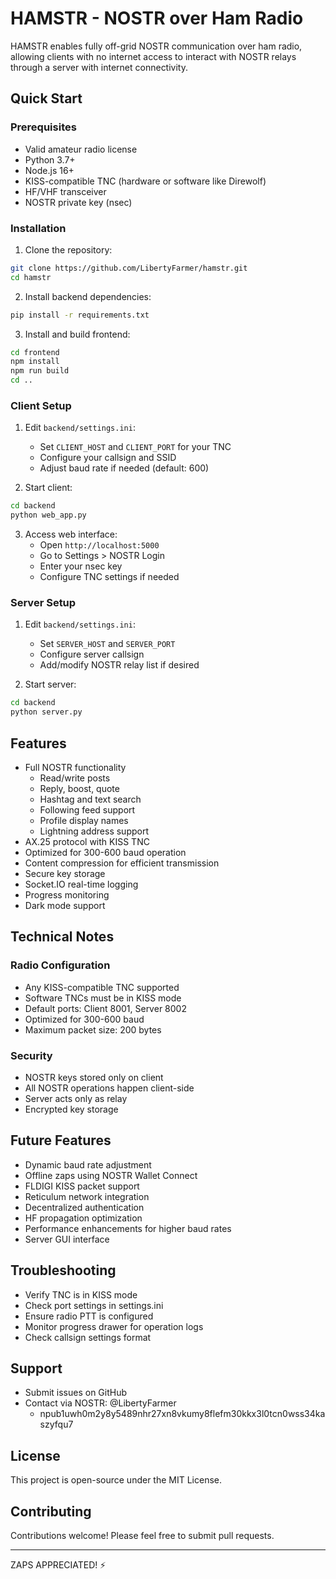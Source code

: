 # HAMSTR - NOSTR over Ham Radio

HAMSTR enables fully off-grid NOSTR communication over ham radio, allowing clients with no internet access to interact with NOSTR relays through a server with internet connectivity.

## Quick Start

### Prerequisites
- Valid amateur radio license
- Python 3.7+
- Node.js 16+
- KISS-compatible TNC (hardware or software like Direwolf)
- HF/VHF transceiver
- NOSTR private key (nsec)

### Installation

1. Clone the repository:
```bash
git clone https://github.com/LibertyFarmer/hamstr.git
cd hamstr
```

2. Install backend dependencies:
```bash
pip install -r requirements.txt
```

3. Install and build frontend:
```bash
cd frontend
npm install
npm run build
cd ..
```

### Client Setup

1. Edit `backend/settings.ini`:
   - Set `CLIENT_HOST` and `CLIENT_PORT` for your TNC
   - Configure your callsign and SSID
   - Adjust baud rate if needed (default: 600)

2. Start client:
```bash
cd backend
python web_app.py
```

3. Access web interface:
   - Open `http://localhost:5000`
   - Go to Settings > NOSTR Login
   - Enter your nsec key
   - Configure TNC settings if needed

### Server Setup

1. Edit `backend/settings.ini`:
   - Set `SERVER_HOST` and `SERVER_PORT`
   - Configure server callsign
   - Add/modify NOSTR relay list if desired

2. Start server:
```bash
cd backend
python server.py
```

## Features

- Full NOSTR functionality
  - Read/write posts
  - Reply, boost, quote
  - Hashtag and text search
  - Following feed support
  - Profile display names
  - Lightning address support
- AX.25 protocol with KISS TNC
- Optimized for 300-600 baud operation
- Content compression for efficient transmission
- Secure key storage
- Socket.IO real-time logging
- Progress monitoring
- Dark mode support

## Technical Notes

### Radio Configuration
- Any KISS-compatible TNC supported
- Software TNCs must be in KISS mode
- Default ports: Client 8001, Server 8002
- Optimized for 300-600 baud
- Maximum packet size: 200 bytes

### Security
- NOSTR keys stored only on client
- All NOSTR operations happen client-side
- Server acts only as relay
- Encrypted key storage

## Future Features

- Dynamic baud rate adjustment
- Offline zaps using NOSTR Wallet Connect
- FLDIGI KISS packet support
- Reticulum network integration
- Decentralized authentication
- HF propagation optimization
- Performance enhancements for higher baud rates
- Server GUI interface

## Troubleshooting

- Verify TNC is in KISS mode
- Check port settings in settings.ini
- Ensure radio PTT is configured
- Monitor progress drawer for operation logs
- Check callsign settings format

## Support

- Submit issues on GitHub
- Contact via NOSTR: @LibertyFarmer
  - npub1uwh0m2y8y5489nhr27xn8vkumy8flefm30kkx3l0tcn0wss34kaszyfqu7

## License

This project is open-source under the MIT License.

## Contributing

Contributions welcome! Please feel free to submit pull requests.

---
ZAPS APPRECIATED! ⚡
